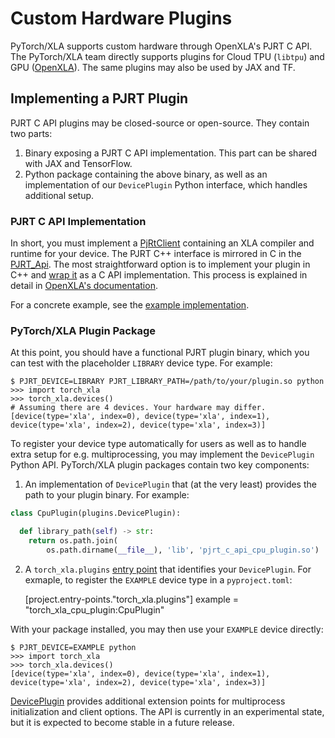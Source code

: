 # Custom Hardware Plugins

PyTorch/XLA supports custom hardware through OpenXLA's PJRT C API. The
PyTorch/XLA team directly supports plugins for Cloud TPU (`libtpu`) and
GPU ([OpenXLA](https://github.com/openxla/xla/tree/main/xla/pjrt/gpu)).
The same plugins may also be used by JAX and TF.

## Implementing a PJRT Plugin

PJRT C API plugins may be closed-source or open-source. They contain two
parts:

1.  Binary exposing a PJRT C API implementation. This part can be shared
    with JAX and TensorFlow.
2.  Python package containing the above binary, as well as an
    implementation of our `DevicePlugin` Python interface, which handles
    additional setup.

### PJRT C API Implementation

In short, you must implement a
[PjRtClient](https://github.com/openxla/xla/blob/main/xla/pjrt/pjrt_client.h)
containing an XLA compiler and runtime for your device. The PJRT C++
interface is mirrored in C in the
[PJRT_Api](https://github.com/openxla/xla/blob/main/xla/pjrt/c/pjrt_c_api.h).
The most straightforward option is to implement your plugin in C++ and
[wrap
it](https://github.com/openxla/xla/blob/main/xla/pjrt/c/pjrt_c_api_wrapper_impl.h)
as a C API implementation. This process is explained in detail in
[OpenXLA's
documentation](https://openxla.org/xla/pjrt_integration#how_to_integrate_with_pjrt).

For a concrete example, see the [example
implementation](https://github.com/openxla/xla/blob/main/xla/pjrt/c/pjrt_c_api_cpu_internal.cpp).

### PyTorch/XLA Plugin Package

At this point, you should have a functional PJRT plugin binary, which
you can test with the placeholder `LIBRARY` device type. For example:

    $ PJRT_DEVICE=LIBRARY PJRT_LIBRARY_PATH=/path/to/your/plugin.so python
    >>> import torch_xla
    >>> torch_xla.devices()
    # Assuming there are 4 devices. Your hardware may differ.
    [device(type='xla', index=0), device(type='xla', index=1), device(type='xla', index=2), device(type='xla', index=3)]

To register your device type automatically for users as well as to
handle extra setup for e.g. multiprocessing, you may implement the
`DevicePlugin` Python API. PyTorch/XLA plugin packages contain two key
components:

1.  An implementation of `DevicePlugin` that (at the very least)
    provides the path to your plugin binary. For example:

``` python
class CpuPlugin(plugins.DevicePlugin):

  def library_path(self) -> str:
    return os.path.join(
        os.path.dirname(__file__), 'lib', 'pjrt_c_api_cpu_plugin.so')
```

2.  A `torch_xla.plugins` [entry
    point](https://setuptools.pypa.io/en/latest/userguide/entry_point.html)
    that identifies your `DevicePlugin`. For exmaple, to register the
    `EXAMPLE` device type in a `pyproject.toml`:

    [project.entry-points."torch_xla.plugins"]
    example = "torch_xla_cpu_plugin:CpuPlugin"

With your package installed, you may then use your `EXAMPLE` device
directly:

    $ PJRT_DEVICE=EXAMPLE python
    >>> import torch_xla
    >>> torch_xla.devices()
    [device(type='xla', index=0), device(type='xla', index=1), device(type='xla', index=2), device(type='xla', index=3)]

[DevicePlugin](https://github.com/pytorch/xla/blob/master/torch_xla/experimental/plugins.py)
provides additional extension points for multiprocess initialization and
client options. The API is currently in an experimental state, but it is
expected to become stable in a future release.
